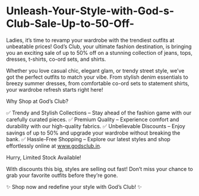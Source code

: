 # Unleash-Your-Style-with-God-s-Club-Sale-Up-to-50-Off-

Ladies, it’s time to revamp your wardrobe with the trendiest outfits at unbeatable prices! God’s Club, your ultimate fashion destination, is bringing you an exciting sale of up to 50% off on a stunning collection of jeans, tops, dresses, t-shirts, co-ord sets, and shirts.

Whether you love casual chic, elegant glam, or trendy street style, we’ve got the perfect outfits to match your vibe. From stylish denim essentials to breezy summer dresses, from comfortable co-ord sets to statement shirts, your wardrobe refresh starts right here!

Why Shop at God’s Club?

✅ Trendy and Stylish Collections – Stay ahead of the fashion game with our carefully curated pieces.
✅ Premium Quality – Experience comfort and durability with our high-quality fabrics.
✅ Unbelievable Discounts – Enjoy savings of up to 50% and upgrade your wardrobe without breaking the bank.
✅ Hassle-Free Shopping – Explore our latest styles and shop effortlessly online at www.godsclub.in.

Hurry, Limited Stock Available!

With discounts this big, styles are selling out fast! Don’t miss your chance to grab your favorite outfits before they’re gone.

✨ Shop now and redefine your style with God’s Club! ✨
